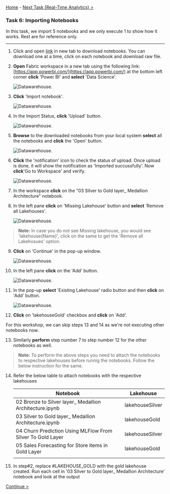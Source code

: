 [Home](Readme-shell.md) -  [Next Task (Real-Time Analytics) >](Task7-KQL-DB-and-QuerySet-creation.md)

### Task 6: Importing Notebooks

In this task, we import 5 notebooks and we only execute 1 to show how it works. Rest are for reference only.

---------------------------------------------------------------------------------------------------------------------------------

1. Click and open [link](artifacts/fabricnotebooks) in new tab to download notebooks. You can download one at a time, click on each notebook and download raw file.

2. **Open** Fabric workspace in a new tab using the following link:  [https://app.powerbi.com/](https://app.powerbi.com/) at the bottom left corner **click** 'Power BI' and **select** 'Data Science'.

	![Datawarehouse.](media/notebook-1.png)

3. **Click** 'Import notebook'.

	![Datawarehouse.](media/notebook-2.png)
	
4. In the Import Status, **click** 'Upload' button.

	![Datawarehouse.](media/notebook-3.png)
	
5. **Browse** to the downloaded notebooks from your local system **select** all the notebooks and **click** the 'Open' button.

	![Datawarehouse.](media/notebook-4.png)

6. **Click** the 'notification' icon to check the status of upload. Once upload is done, it will show the notification as 'Imported succussfully'. Now **click**'Go to Workspace' and verify.

	![Datawarehouse.](media/notebook-5.png)

7. In the workspace **click** on the "03 Silver to Gold layer_ Medallion Architecture" notebook.


8. In the left pane **click** on 'Missing Lakehouse' button and **select** 'Remove all Lakehouses'.

	![Datawarehouse.](media/notebook-11.png)

>**Note:** In case you do not see Missing lakehouse, you would see 'lakehouse{Name}', click on the same to get the 'Remove all Lakehosues' option.

9. **Click** on 'Continue' in the pop-up window.

	![Datawarehouse.](media/notebook-12.png)

10. In the left pane **click** on the 'Add' button.

	![Datawarehouse.](media/notebook-13.png)

11. In the pop-up **select** 'Existing Lakehouse' radio button and then **click** on 'Add' button.

	![Datawarehouse.](media/notebook-14.png)

12. **Click** on 'lakehouseGold' checkbox and **click** on 'Add'.

For this workshop, we can skip steps 13 and 14 as we're not executing other notebooks now. 

13. Similarly **perform** step number 7 to step number 12 for the other notebooks as well.

>**Note:** To perform the above steps you need to attach the notebooks to respective lakehouses before runnig the notebooks. Follow the below instruction for the same.

14. Refer the below table to attach notebooks with the respective lakehouses

	|	Notebook	|	Lakehouse	|
	| -----------	| ------------- |
	|	02 Bronze to Silver layer_ Medallion Architecture.ipynb	|	lakehouseSilver	|
	|	03 Silver to Gold layer_ Medallion Architecture.ipynb	|	lakehouseGold	|
	|	04 Churn Prediction Using MLFlow From Silver To Gold Layer	|	lakehouseSilver	|
	|	05 Sales Forecasting for Store items in Gold Layer	|	lakehouseGold	|
	|||

15. In step#2, replace #LAKEHOUSE_GOLD with the gold lakehouse created. Run each cell in '03 Silver to Gold layer_ Medallion Architecture' notebook and look at the output

	
[Continue >](Task7-KQL-DB-and-QuerySet-creation.md)
